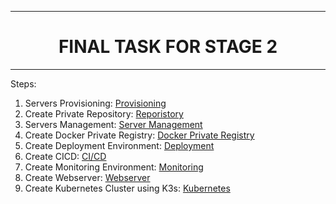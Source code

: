 ----------
<h1 align="center">FINAL TASK FOR STAGE 2</h1>

----------


Steps:

1. Servers Provisioning: [Provisioning](provisioning.md)
2. Create Private Repository: [Reporistory](repository.md)
3. Servers Management: [Server Management](server.md)
4. Create Docker Private Registry: [Docker Private Registry](docker-registry.md)
5. Create Deployment Environment: [Deployment](deployment.md)
6. Create CICD: [CI/CD](cicd.md)
7. Create Monitoring Environment: [Monitoring](monitoring.md)
8. Create Webserver: [Webserver](webserver.md)
9. Create Kubernetes Cluster using K3s: [Kubernetes](kubernetes.md)
